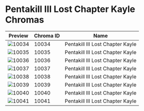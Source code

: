 # Pentakill III Lost Chapter Kayle Chromas



| Preview | Chroma ID | Name |
|---------|-----------|------|
| ![10034](https://raw.communitydragon.org/latest/plugins/rcp-be-lol-game-data/global/default/v1/champion-chroma-images/10/10034.png) | 10034 | Pentakill III Lost Chapter Kayle |
| ![10035](https://raw.communitydragon.org/latest/plugins/rcp-be-lol-game-data/global/default/v1/champion-chroma-images/10/10035.png) | 10035 | Pentakill III Lost Chapter Kayle |
| ![10036](https://raw.communitydragon.org/latest/plugins/rcp-be-lol-game-data/global/default/v1/champion-chroma-images/10/10036.png) | 10036 | Pentakill III Lost Chapter Kayle |
| ![10037](https://raw.communitydragon.org/latest/plugins/rcp-be-lol-game-data/global/default/v1/champion-chroma-images/10/10037.png) | 10037 | Pentakill III Lost Chapter Kayle |
| ![10038](https://raw.communitydragon.org/latest/plugins/rcp-be-lol-game-data/global/default/v1/champion-chroma-images/10/10038.png) | 10038 | Pentakill III Lost Chapter Kayle |
| ![10039](https://raw.communitydragon.org/latest/plugins/rcp-be-lol-game-data/global/default/v1/champion-chroma-images/10/10039.png) | 10039 | Pentakill III Lost Chapter Kayle |
| ![10040](https://raw.communitydragon.org/latest/plugins/rcp-be-lol-game-data/global/default/v1/champion-chroma-images/10/10040.png) | 10040 | Pentakill III Lost Chapter Kayle |
| ![10041](https://raw.communitydragon.org/latest/plugins/rcp-be-lol-game-data/global/default/v1/champion-chroma-images/10/10041.png) | 10041 | Pentakill III Lost Chapter Kayle |